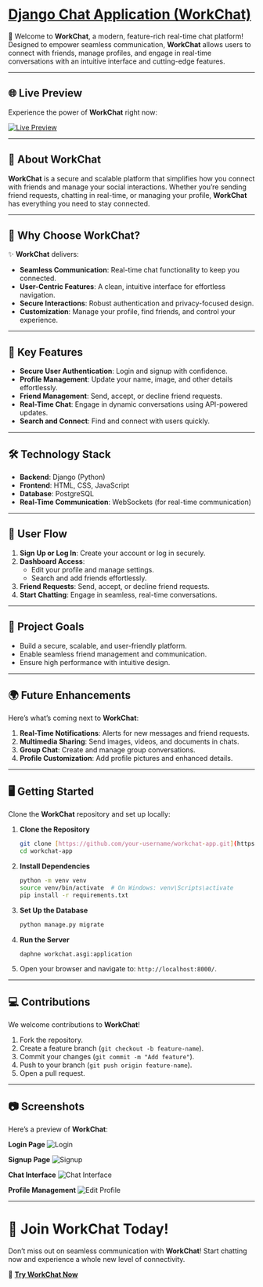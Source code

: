 # [Django Chat Application (WorkChat)](https://workchat.onrender.com)
  
🚀 Welcome to **WorkChat**, a modern, feature-rich real-time chat platform! Designed to empower seamless communication, **WorkChat** allows users to connect with friends, manage profiles, and engage in real-time conversations with an intuitive interface and cutting-edge features.

---

## 🌐 **Live Preview**

Experience the power of **WorkChat** right now:

[![Live Preview](https://img.shields.io/badge/Live-Preview-brightgreen?style=for-the-badge&logo=django)](https://workchat.onrender.com)

---

## 🌟 **About WorkChat**

**WorkChat** is a secure and scalable platform that simplifies how you connect with friends and manage your social interactions. Whether you’re sending friend requests, chatting in real-time, or managing your profile, **WorkChat** has everything you need to stay connected.

---

## 🎯 **Why Choose WorkChat?**

✨ **WorkChat** delivers:

- **Seamless Communication**: Real-time chat functionality to keep you connected.
- **User-Centric Features**: A clean, intuitive interface for effortless navigation.
- **Secure Interactions**: Robust authentication and privacy-focused design.
- **Customization**: Manage your profile, find friends, and control your experience.

---

## 🚀 **Key Features**

- **Secure User Authentication**: Login and signup with confidence.
- **Profile Management**: Update your name, image, and other details effortlessly.
- **Friend Management**: Send, accept, or decline friend requests.
- **Real-Time Chat**: Engage in dynamic conversations using API-powered updates.
- **Search and Connect**: Find and connect with users quickly.

---

## 🛠️ **Technology Stack**

- **Backend**: Django (Python)
- **Frontend**: HTML, CSS, JavaScript
- **Database**: PostgreSQL
- **Real-Time Communication**: WebSockets (for real-time communication)

---

## 📝 **User Flow**

1. **Sign Up or Log In**: Create your account or log in securely.
2. **Dashboard Access**:
   - Edit your profile and manage settings.
   - Search and add friends effortlessly.
3. **Friend Requests**: Send, accept, or decline friend requests.
4. **Start Chatting**: Engage in seamless, real-time conversations.

---

## 🌟 **Project Goals**

- Build a secure, scalable, and user-friendly platform.
- Enable seamless friend management and communication.
- Ensure high performance with intuitive design.

---

## 🌍 **Future Enhancements**

Here’s what’s coming next to **WorkChat**:

1. **Real-Time Notifications**: Alerts for new messages and friend requests.
2. **Multimedia Sharing**: Send images, videos, and documents in chats.
3. **Group Chat**: Create and manage group conversations.
4. **Profile Customization**: Add profile pictures and enhanced details.

---

## 🖥️ **Getting Started**

Clone the **WorkChat** repository and set up locally:

1. **Clone the Repository**

   ```bash
   git clone [https://github.com/your-username/workchat-app.git](https://github.com/your-username/workchat-app.git)
   cd workchat-app
   ```

2. **Install Dependencies**

   ```bash
   python -m venv venv
   source venv/bin/activate  # On Windows: venv\Scripts\activate
   pip install -r requirements.txt
   ```

3. **Set Up the Database**

   ```bash
   python manage.py migrate
   ```

4. **Run the Server**

   ```bash
   daphne workchat.asgi:application
   ```

5. Open your browser and navigate to: `http://localhost:8000/`.

---

## 💻 **Contributions**

We welcome contributions to **WorkChat**!

1. Fork the repository.
2. Create a feature branch (`git checkout -b feature-name`).
3. Commit your changes (`git commit -m "Add feature"`).
4. Push to your branch (`git push origin feature-name`).
5. Open a pull request.

---

## 📷 **Screenshots**

Here’s a preview of **WorkChat**:

**Login Page** ![Login](https://filesstatic.netlify.app/Chatapp/img/login.png)

**Signup Page** ![Signup](https://filesstatic.netlify.app/Chatapp/img/signup.png)

**Chat Interface** ![Chat Interface](https://filesstatic.netlify.app/Chatapp/img/chat.png)

**Profile Management** ![Edit Profile](https://filesstatic.netlify.app/Chatapp/img/edit.png)

---

# 💬 **Join WorkChat Today!**

Don’t miss out on seamless communication with **WorkChat**! Start chatting now and experience a whole new level of connectivity.

🔗 [**Try WorkChat Now**](https://workchat.onrender.com)
